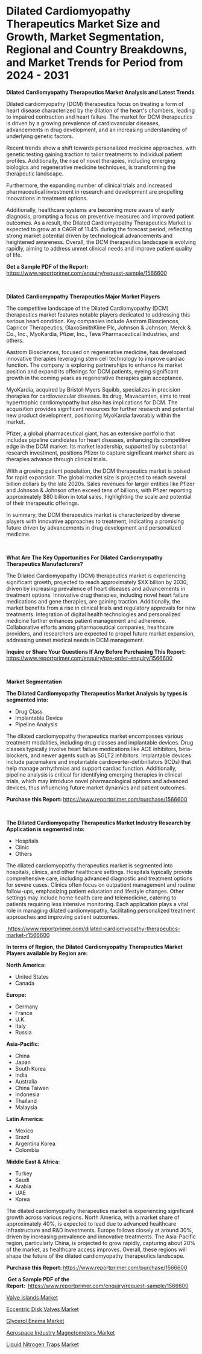 <p><h1>Dilated Cardiomyopathy Therapeutics Market Size and Growth, Market Segmentation, Regional and Country Breakdowns, and Market Trends for Period from 2024 -  2031</h1></p><p><strong>Dilated Cardiomyopathy Therapeutics Market Analysis and Latest Trends</strong></p>
<p><p>Dilated cardiomyopathy (DCM) therapeutics focus on treating a form of heart disease characterized by the dilation of the heart's chambers, leading to impaired contraction and heart failure. The market for DCM therapeutics is driven by a growing prevalence of cardiovascular diseases, advancements in drug development, and an increasing understanding of underlying genetic factors. </p><p>Recent trends show a shift towards personalized medicine approaches, with genetic testing gaining traction to tailor treatments to individual patient profiles. Additionally, the rise of novel therapies, including emerging biologics and regenerative medicine techniques, is transforming the therapeutic landscape. </p><p>Furthermore, the expanding number of clinical trials and increased pharmaceutical investment in research and development are propelling innovations in treatment options. </p><p>Additionally, healthcare systems are becoming more aware of early diagnosis, prompting a focus on preventive measures and improved patient outcomes. As a result, the Dilated Cardiomyopathy Therapeutics Market is expected to grow at a CAGR of 11.4% during the forecast period, reflecting strong market potential driven by technological advancements and heightened awareness. Overall, the DCM therapeutics landscape is evolving rapidly, aiming to address unmet clinical needs and improve patient quality of life.</p></p>
<p><strong>Get a Sample PDF of the Report:&nbsp;</strong> <a href="https://www.reportprimer.com/enquiry/request-sample/1566600">https://www.reportprimer.com/enquiry/request-sample/1566600</a></p>
<p>&nbsp;</p>
<p><strong>Dilated Cardiomyopathy Therapeutics Major Market Players</strong></p>
<p><p>The competitive landscape of the Dilated Cardiomyopathy (DCM) therapeutics market features notable players dedicated to addressing this serious heart condition. Key companies include Aastrom Biosciences, Capricor Therapeutics, GlaxoSmithKline Plc, Johnson & Johnson, Merck & Co., Inc., MyoKardia, Pfizer, Inc., Teva Pharmaceutical Industries, and others.</p><p>Aastrom Biosciences, focused on regenerative medicine, has developed innovative therapies leveraging stem cell technology to improve cardiac function. The company is exploring partnerships to enhance its market position and expand its offerings for DCM patients, eyeing significant growth in the coming years as regenerative therapies gain acceptance.</p><p>MyoKardia, acquired by Bristol-Myers Squibb, specializes in precision therapies for cardiovascular diseases. Its drug, Mavacamten, aims to treat hypertrophic cardiomyopathy but also has implications for DCM. The acquisition provides significant resources for further research and potential new product development, positioning MyoKardia favorably within the market.</p><p>Pfizer, a global pharmaceutical giant, has an extensive portfolio that includes pipeline candidates for heart diseases, enhancing its competitive edge in the DCM market. Its market leadership, supported by substantial research investment, positions Pfizer to capture significant market share as therapies advance through clinical trials.</p><p>With a growing patient population, the DCM therapeutics market is poised for rapid expansion. The global market size is projected to reach several billion dollars by the late 2020s. Sales revenues for larger entities like Pfizer and Johnson & Johnson often exceed tens of billions, with Pfizer reporting approximately $80 billion in total sales, highlighting the scale and potential of their therapeutic offerings.</p><p>In summary, the DCM therapeutics market is characterized by diverse players with innovative approaches to treatment, indicating a promising future driven by advancements in drug development and personalized medicine.</p></p>
<p>&nbsp;</p>
<p><strong>What Are The Key Opportunities For Dilated Cardiomyopathy Therapeutics Manufacturers?</strong></p>
<p><p>The Dilated Cardiomyopathy (DCM) therapeutics market is experiencing significant growth, projected to reach approximately $XX billion by 2030, driven by increasing prevalence of heart diseases and advancements in treatment options. Innovative drug therapies, including novel heart failure medications and gene therapies, are gaining traction. Additionally, the market benefits from a rise in clinical trials and regulatory approvals for new treatments. Integration of digital health technologies and personalized medicine further enhances patient management and adherence. Collaborative efforts among pharmaceutical companies, healthcare providers, and researchers are expected to propel future market expansion, addressing unmet medical needs in DCM management.</p></p>
<p><strong>Inquire or Share Your Questions If Any Before Purchasing This Report:</strong> <a href="https://www.reportprimer.com/enquiry/pre-order-enquiry/1566600">https://www.reportprimer.com/enquiry/pre-order-enquiry/1566600</a></p>
<p>&nbsp;</p>
<p><strong>Market Segmentation</strong></p>
<p><strong>The Dilated Cardiomyopathy Therapeutics Market Analysis by types is segmented into:</strong></p>
<p><ul><li>Drug Class</li><li>Implantable Device</li><li>Pipeline Analysis</li></ul></p>
<p><p>The dilated cardiomyopathy therapeutics market encompasses various treatment modalities, including drug classes and implantable devices. Drug classes typically involve heart failure medications like ACE inhibitors, beta-blockers, and newer agents such as SGLT2 inhibitors. Implantable devices include pacemakers and implantable cardioverter-defibrillators (ICDs) that help manage arrhythmias and support cardiac function. Additionally, pipeline analysis is critical for identifying emerging therapies in clinical trials, which may introduce novel pharmacological options and advanced devices, thus influencing future market dynamics and patient outcomes.</p></p>
<p><strong>Purchase this Report:&nbsp;</strong><a href="https://www.reportprimer.com/purchase/1566600">https://www.reportprimer.com/purchase/1566600</a></p>
<p>&nbsp;</p>
<p><strong>The Dilated Cardiomyopathy Therapeutics Market Industry Research by Application is segmented into:</strong></p>
<p><ul><li>Hospitals</li><li>Clinic</li><li>Others</li></ul></p>
<p><p>The dilated cardiomyopathy therapeutics market is segmented into hospitals, clinics, and other healthcare settings. Hospitals typically provide comprehensive care, including advanced diagnostic and treatment options for severe cases. Clinics often focus on outpatient management and routine follow-ups, emphasizing patient education and lifestyle changes. Other settings may include home health care and telemedicine, catering to patients requiring less intensive monitoring. Each application plays a vital role in managing dilated cardiomyopathy, facilitating personalized treatment approaches and improving patient outcomes.</p></p>
<p><a href="https://www.reportprimer.com/dilated-cardiomyopathy-therapeutics-market-r1566600">&nbsp;https://www.reportprimer.com/dilated-cardiomyopathy-therapeutics-market-r1566600</a></p>
<p><strong>In terms of Region, the Dilated Cardiomyopathy Therapeutics Market Players available by Region are:</strong></p>
<p>
    <p> <strong> North America: </strong>
        <ul>
            <li>United States</li>
            <li>Canada</li>
        </ul>
        </p> 
    <p> <strong> Europe: </strong>
        <ul>
            <li>Germany</li>
            <li>France</li>
            <li>U.K.</li>
            <li>Italy</li>
            <li>Russia</li>
        </ul>
        </p> 
    <p> <strong> Asia-Pacific: </strong>
        <ul>
            <li>China</li>
            <li>Japan</li>
            <li>South Korea</li>
            <li>India</li>
            <li>Australia</li>
            <li>China Taiwan</li>
            <li>Indonesia</li>
            <li>Thailand</li>
            <li>Malaysia</li>
        </ul>
        </p> 
    <p> <strong> Latin America: </strong>
        <ul>
            <li>Mexico</li>
            <li>Brazil</li>
            <li>Argentina Korea</li>
            <li>Colombia</li>
        </ul>
        </p> 
    <p> <strong> Middle East & Africa: </strong>
        <ul>
            <li>Turkey</li>
            <li>Saudi</li>
            <li>Arabia</li>
            <li>UAE</li>
            <li>Korea</li>
        </ul>
    </p>
    </p>
<p><p>The dilated cardiomyopathy therapeutics market is experiencing significant growth across various regions. North America, with a market share of approximately 40%, is expected to lead due to advanced healthcare infrastructure and R&D investments. Europe follows closely at around 30%, driven by increasing prevalence and innovative treatments. The Asia-Pacific region, particularly China, is projected to grow rapidly, capturing about 20% of the market, as healthcare access improves. Overall, these regions will shape the future of the dilated cardiomyopathy therapeutics landscape.</p></p>
<p><strong>Purchase this Report: </strong><a href="https://www.reportprimer.com/purchase/1566600">https://www.reportprimer.com/purchase/1566600</a></p>
<p>&nbsp;<strong>Get a Sample PDF of the Report:&nbsp;&nbsp;</strong><a href="https://www.reportprimer.com/enquiry/request-sample/1566600">https://www.reportprimer.com/enquiry/request-sample/1566600</a></p>
<p><strong></strong></p>
<p><p><a href="https://issuu.com/reportprime-2/docs/valve-islands-market-size-2030.pptx_99cc66070782e6">Valve Islands Market</a></p><p><a href="https://issuu.com/reportprime-2/docs/eccentric-disk-valves-market-size-2_4054b95b9c791a">Eccentric Disk Valves Market</a></p><p><a href="https://www.linkedin.com/pulse/glycerol-enema-market-outlook-share-analysis-growth-trends-oofle">Glycerol Enema Market</a></p><p><a href="https://medium.com/@josephwillisbxxgf/future-insights-into-the-aerospace-industry-magnetometers-market-trends-and-regional-analysis-for-dfae3a3c68f4">Aerospace Industry Magnetometers Market</a></p><p><a href="https://www.linkedin.com/pulse/strategic-insights-global-liquid-nitrogen-traps-market-trends-oslaf?trackingId=AZcN95UvS2Oj4OlVzxYEHA%3D%3D">Liquid Nitrogen Traps Market</a></p></p>